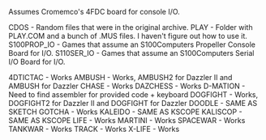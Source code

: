 Assumes Cromemco's 4FDC board for console I/O.

CDOS - Random files that were in the original archive.
PLAY - Folder with PLAY.COM and a bunch of .MUS files.  I haven't figure out how to use it.
S100PROP_IO - Games that assume an S100Computers Propeller Console Board for I/O.
S110SER_IO - Games that assume an S100Computers Serial I/O Board for I/O.

4DTICTAC - Works
AMBUSH - Works, AMBUSH2 for Dazzler II and AMBUSH for Dazzler
CHASE - Works
DAZCHESS - Works
D-MATION - Need to find assembler for provided code + keyboard
DOGFIGHT - Works, DOGFIGHT2 for Dazzler II and DOGFIGHT for Dazzler
DOODLE - SAME AS SKETCH
GOTCHA - Works
KALEIDO - SAME AS KSCOPE
KALISCOP - SAME AS KSCOPE
LIFE - Works
MARTINI - Works
SPACEWAR - Works
TANKWAR - Works
TRACK - Works
X-LIFE - Works
